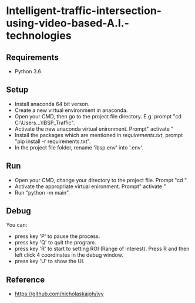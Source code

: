 # Intelligent-traffic-intersection-using-video-based-A.I.-technologies 

## Requirements
- Python 3.6 

## Setup
- Install anaconda 64 bit verson.
- Create a new virtual environment in anaconda.
- Open your CMD, then go to the project file directory. E.g. prompt "cd C:\Users\...\IBSP_Traffic".
- Activate the new anaconda virtual enironment. Prompt" activate <name of your virtual enironment>"
- Install the packages which are mentioned in _requirements.txt_, prompt "pip install -r requirements.txt".
- In the project file folder, rename 'ibsp.env' into '.env'.

## Run
- Open your CMD, change your directory to the project file. Prompt "cd <the project file directory>".
- Activate the appropriate virtual enironment. Prompt" activate <name of your virtual enironment>"
- Run "python -m  main".

## Debug
You can:
- press key 'P' to pause the process.
- press key 'Q' to quit the program.
- press key 'R' to start to setting ROI (Range of interest). Press R and then left click 4 coordinates in the debug window.
- press key 'U' to show the UI.

## Reference
- https://github.com/nicholaskajoh/ivy

